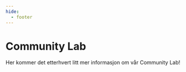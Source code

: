 ```yaml
---
hide:
  - footer
---
```

# Community Lab

Her kommer det etterhvert litt mer informasjon om vår Community Lab!
